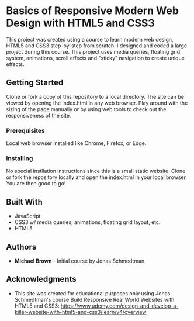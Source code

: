 # Basics of Responsive Modern Web Design with HTML5 and CSS3

This project was created using a course to learn modern web design, HTML5 and CSS3 step-by-step from scratch. I designed and coded a 
large project during this course. This project uses media queries, floating grid system, animations, scroll effects and "sticky" navigation
to create unique effects.

## Getting Started

Clone or fork a copy of this repository to a local directory. The site can be viewed by opening the index.html in any web browser. Play around with the
sizing of the page manually or by using web tools to check out the responsiveness of the site.

### Prerequisites

Local web browser installed like Chrome, Firefox, or Edge.


### Installing

No special instllation instructions since this is a small static website. Clone or fork the repository locally and open the index.html in your local browser.
You are then good to go!


## Built With

* JavaScript
* CSS3 w/ media queries, animations, floating grid layout, etc.
* HTML5


## Authors

* **Michael Brown** - Initial course by Jonas Schmedtman.

## Acknowledgments

* This site was created for educational purposes only using Jonas Schmedtman's course Build Responsive Real World Websites with HTML5 and CSS3: https://www.udemy.com/design-and-develop-a-killer-website-with-html5-and-css3/learn/v4/overview
